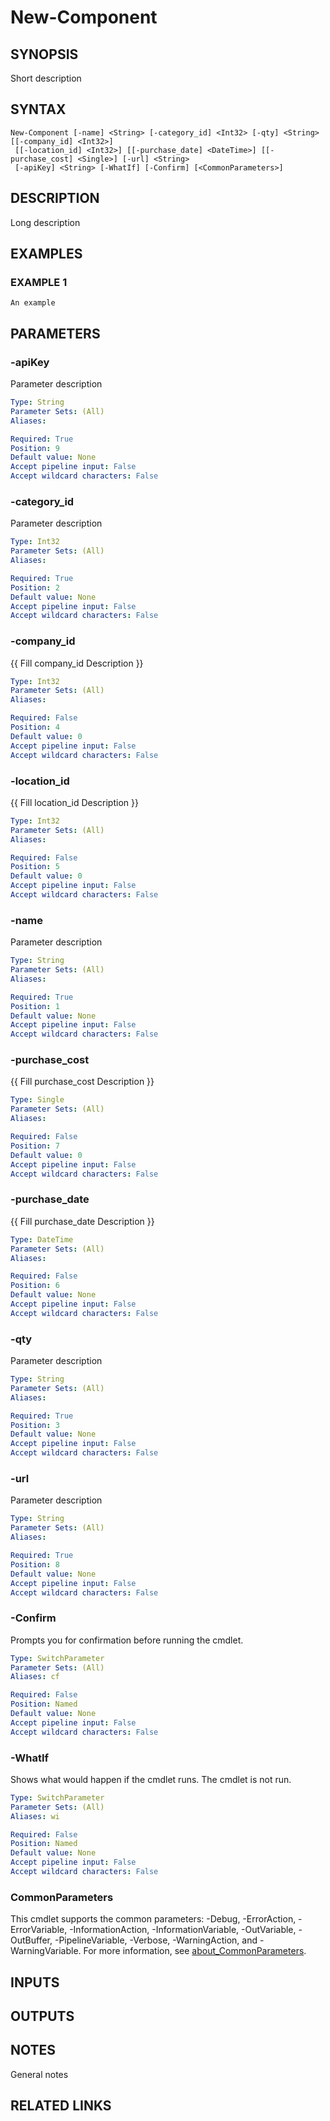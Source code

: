 ﻿---
external help file: SnipeItPS-help.xml
Module Name: SnipeitPS
online version: http://go.microsoft.com/fwlink/?LinkId=821589
schema: 2.0.0
---

# New-Component

## SYNOPSIS
Short description

## SYNTAX

```
New-Component [-name] <String> [-category_id] <Int32> [-qty] <String> [[-company_id] <Int32>]
 [[-location_id] <Int32>] [[-purchase_date] <DateTime>] [[-purchase_cost] <Single>] [-url] <String>
 [-apiKey] <String> [-WhatIf] [-Confirm] [<CommonParameters>]
```

## DESCRIPTION
Long description

## EXAMPLES

### EXAMPLE 1
```
An example
```

## PARAMETERS

### -apiKey
Parameter description

```yaml
Type: String
Parameter Sets: (All)
Aliases:

Required: True
Position: 9
Default value: None
Accept pipeline input: False
Accept wildcard characters: False
```

### -category_id
Parameter description

```yaml
Type: Int32
Parameter Sets: (All)
Aliases:

Required: True
Position: 2
Default value: None
Accept pipeline input: False
Accept wildcard characters: False
```

### -company_id
{{ Fill company_id Description }}

```yaml
Type: Int32
Parameter Sets: (All)
Aliases:

Required: False
Position: 4
Default value: 0
Accept pipeline input: False
Accept wildcard characters: False
```

### -location_id
{{ Fill location_id Description }}

```yaml
Type: Int32
Parameter Sets: (All)
Aliases:

Required: False
Position: 5
Default value: 0
Accept pipeline input: False
Accept wildcard characters: False
```

### -name
Parameter description

```yaml
Type: String
Parameter Sets: (All)
Aliases:

Required: True
Position: 1
Default value: None
Accept pipeline input: False
Accept wildcard characters: False
```

### -purchase_cost
{{ Fill purchase_cost Description }}

```yaml
Type: Single
Parameter Sets: (All)
Aliases:

Required: False
Position: 7
Default value: 0
Accept pipeline input: False
Accept wildcard characters: False
```

### -purchase_date
{{ Fill purchase_date Description }}

```yaml
Type: DateTime
Parameter Sets: (All)
Aliases:

Required: False
Position: 6
Default value: None
Accept pipeline input: False
Accept wildcard characters: False
```

### -qty
Parameter description

```yaml
Type: String
Parameter Sets: (All)
Aliases:

Required: True
Position: 3
Default value: None
Accept pipeline input: False
Accept wildcard characters: False
```

### -url
Parameter description

```yaml
Type: String
Parameter Sets: (All)
Aliases:

Required: True
Position: 8
Default value: None
Accept pipeline input: False
Accept wildcard characters: False
```

### -Confirm
Prompts you for confirmation before running the cmdlet.

```yaml
Type: SwitchParameter
Parameter Sets: (All)
Aliases: cf

Required: False
Position: Named
Default value: None
Accept pipeline input: False
Accept wildcard characters: False
```

### -WhatIf
Shows what would happen if the cmdlet runs.
The cmdlet is not run.

```yaml
Type: SwitchParameter
Parameter Sets: (All)
Aliases: wi

Required: False
Position: Named
Default value: None
Accept pipeline input: False
Accept wildcard characters: False
```

### CommonParameters
This cmdlet supports the common parameters: -Debug, -ErrorAction, -ErrorVariable, -InformationAction, -InformationVariable, -OutVariable, -OutBuffer, -PipelineVariable, -Verbose, -WarningAction, and -WarningVariable. For more information, see [about_CommonParameters](http://go.microsoft.com/fwlink/?LinkID=113216).

## INPUTS

## OUTPUTS

## NOTES
General notes

## RELATED LINKS
